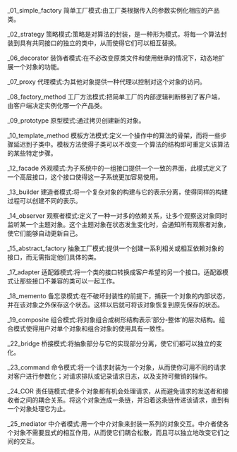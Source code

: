 _01_simple_factory      简单工厂模式:由工厂类根据传入的参数实例化相应的产品类。

_02_strategy            策略模式:策略是对算法的封装，是一种形为模式，将每一个算法封装到具有共同接口的独立的类中，从而使得它们可以相互替换。

_06_decorator           装饰者模式:在不必改变原类文件和使用继承的情况下，动态地扩展一个对象的功能。

_07_proxy               代理模式:为其他对象提供一种代理以控制对这个对象的访问。

_08_factory_method      工厂方法模式:把简单工厂的内部逻辑判断移到了客户端，由客户端决定实例化哪一个产品类。

_09_prototype           原型模式:通过拷贝创建新的对象。

_10_template_method     模板方法模式:定义一个操作中的算法的骨架，而将一些步骤延迟到子类中。模板方法使得子类可以不改变一个算法的结构即可重定义该算法的某些特定步骤。

_12_facade              外观模式:为子系统中的一组接口提供一个一致的界面，此模式定义了一个高层接口，这个接口使得这一子系统更加容易使用。

_13_builder             建造者模式:将一个复杂对象的构建与它的表示分离，使得同样的构建过程可以创建不同的表示。

_14_observer            观察者模式:定义了一种一对多的依赖关系，让多个观察这对象同时监听某一个主题对象。这个主题对象在状态发生变化时，会通知所有观察者对象，使它们能够自动更新自己。

_15_abstract_factory    抽象工厂模式:提供一个创建一系利相关或相互依赖对象的接口，而无需指定他们具体的类。

_17_adapter             适配器模式:将一个类的接口转换成客户希望的另一个接口。适配器模式让那些接口不兼容的类可以一起工作。

_18_memento             备忘录模式:在不破坏封装性的前提下，捕获一个对象的内部状态，并在该对象之外保存这个状态。这样以后就可将该对象恢复到原先保存的状态。

_19_composite           组合模式:将对象组合成树形结构表示‘部分-整体’的层次结构。组合模式使得用户对单个对象和组合对象的使用具有一致性。

_22_bridge              桥接模式:将抽象部分与它的实现部分分离，使它们都可以独立的变化。

_23_command             命令模式:将一个请求封装为一个对象，从而使你可用不同的请求对客户进行参数化；对请求排队或记录请求日志，以及支持可撤销的操作。

_24_COR                 责任链模式:使多个对象都有机会处理请求，从而避免请求的发送者和接收者之间的耦合关系。将这个对象连成一条链，并沿着这条链传递该请求，直到有一个对象处理它为止。

_25_mediator            中介者模式:用一个中介对象来封装一系列的对象交互。中介者使各个对象不需要显式的相互作用，从而使它们耦合松散，而且可以独立地改变它们之间的交互。